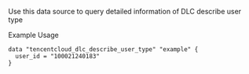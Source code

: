 Use this data source to query detailed information of DLC describe user type

Example Usage

```hcl
data "tencentcloud_dlc_describe_user_type" "example" {
  user_id = "100021240183"
}
```